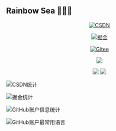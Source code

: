## Rainbow Sea 🌈🌈🌈

<div id="title" align=center>

[![CSDN](https://img.shields.io/badge/CSDN博客地址-RainbowSea15-red)](https://blog.csdn.net/weixin_61635597?spm=1010.2135.3001.5343)

[![掘金](https://img.shields.io/badge/掘金博客地址-RainbowSea-blue)](https://juejin.cn/creator/home)

[![Gitee](https://img.shields.io/badge/Gitee地址-RainbowSea-yello)](https://gitee.com/Rainbow--Sea)


![](https://img.shields.io/badge/主修-Java-orange) 


![](https://img.shields.io/badge/性格-开朗-red) 
![](https://img.shields.io/badge/爱好-二次元-red)

</div>



![CSDN统计](https://stats.justsong.cn/api/csdn?id=weixin_61635597&amp;theme=default&amp;lang=zh-CN)

![掘金统计](https://stats.justsong.cn/api/juejin?id=752533564566951&amp;theme=default&amp;lang=zh-CN)


![GitHub账户信息统计](https://github-stats.ubrong.com/api?username=China-Rainbow-sea&amp;show_icons=true&amp;theme=default)


![GitHub账户最常用语言](https://github-stats.ubrong.com/api/top-langs/?username=China-Rainbow-sea&amp;layout=compact&amp;theme=default)


